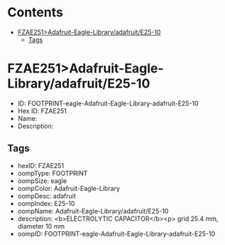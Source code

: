 



Contents
========

* [FZAE251>Adafruit-Eagle-Library/adafruit/E25-10](#fzae251adafruit-eagle-libraryadafruite25-10)
	* [Tags](#tags)

# FZAE251>Adafruit-Eagle-Library/adafruit/E25-10

- ID: FOOTPRINT-eagle-Adafruit-Eagle-Library-adafruit-E25-10
- Hex ID: FZAE251
- Name: 
- Description: 

## Tags

- hexID: FZAE251
- oompType: FOOTPRINT
- oompSize: eagle
- oompColor: Adafruit-Eagle-Library
- oompDesc: adafruit
- oompIndex: E25-10
- oompName: Adafruit-Eagle-Library/adafruit/E25-10
- description: &lt;b&gt;ELECTROLYTIC CAPACITOR&lt;/b&gt;&lt;p&gt;
grid 25.4 mm, diameter 10 mm
- oompID: FOOTPRINT-eagle-Adafruit-Eagle-Library-adafruit-E25-10
